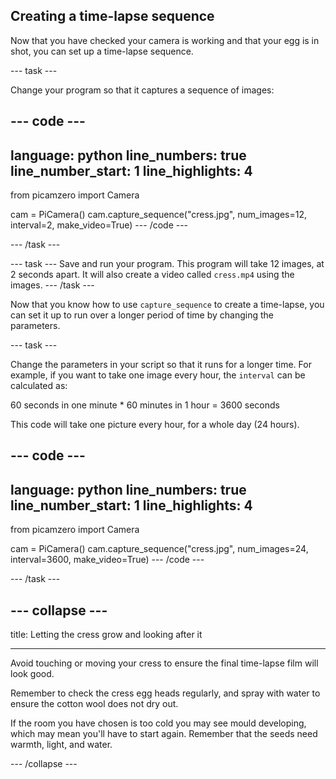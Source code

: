 ## Creating a time-lapse sequence

Now that you have checked your camera is working and that your egg is in shot, you can set up a time-lapse sequence. 

--- task ---

Change your program so that it captures a sequence of images:

--- code ---
---
language: python
line_numbers: true
line_number_start: 1
line_highlights: 4
---
from picamzero import Camera

cam = PiCamera()
cam.capture_sequence("cress.jpg", num_images=12, interval=2, make_video=True)
--- /code ---

--- /task ---

--- task ---
Save and run your program. This program will take 12 images, at 2 seconds apart. It will also create a video called `cress.mp4` using the images.
--- /task ---

Now that you know how to use `capture_sequence` to create a time-lapse, you can set it up to run over a longer period of time by changing the parameters.

--- task ---

Change the parameters in your script so that it runs for a longer time. For example, if you want to take one image every hour, the `interval` can be calculated as:

60 seconds in one minute * 60 minutes in 1 hour = 3600 seconds

This code will take one picture every hour, for a whole day (24 hours).

--- code ---
---
language: python
line_numbers: true
line_number_start: 1
line_highlights: 4
---
from picamzero import Camera

cam = PiCamera()
cam.capture_sequence("cress.jpg", num_images=24, interval=3600, make_video=True)
--- /code ---

--- /task ---

--- collapse ---
---

title: Letting the cress grow and looking after it

---

Avoid touching or moving your cress to ensure the final time-lapse film will look good.

Remember to check the cress egg heads regularly, and spray with water to ensure the cotton wool does not dry out.

If the room you have chosen is too cold you may see mould developing, which may mean you'll have to start again. Remember that the seeds need warmth, light, and water.

--- /collapse ---



